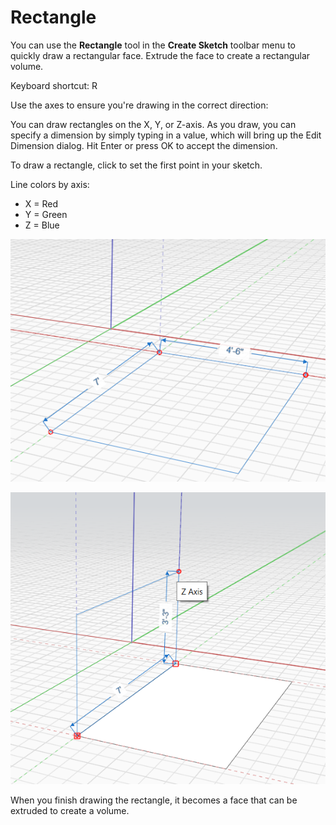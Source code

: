 # Rectangle

You can use the **Rectangle** tool in the **Create Sketch** toolbar menu to quickly draw a rectangular face. Extrude the face to create a rectangular volume.

Keyboard shortcut: R

Use the axes to ensure you're drawing in the correct direction:

You can draw rectangles on the X, Y, or Z-axis. As you draw, you can specify a dimension by simply typing in a value, which will bring up the Edit Dimension dialog. Hit Enter or press OK to accept the dimension.

To draw a rectangle, click to set the first point in your sketch.

Line colors by axis:

* X = Red
* Y = Green
* Z = Blue

![](../.gitbook/assets/rectangle1.png)

![](../.gitbook/assets/rectangle2.png)

When you finish drawing the rectangle, it becomes a face that can be extruded to create a volume.
